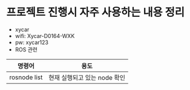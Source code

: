 # 프로젝트 진행시 자주 사용하는 내용 정리

- xycar
- wifi: Xycar-D0164-WXK
- pw: xycar123
- ROS 관련

|명령어|용도|
|---|---|
|rosnode list| 현재 실행되고 있는 node 확인|
